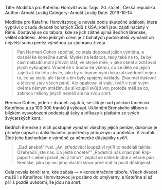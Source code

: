 Title: Modlitba pro Kateřinu Horovitzovou
Tags: 20. století, Česká republika
Author: Arnošt Lustig
Category: Arnošt Lustig
Date: 2019-10-14

Modlitba pro Kateřinu Horovitzovou je novela podle skutečné události, která vypráví o osudu dvaceti bohatých Židů z USA, kteří jsou zajati nacisty v Římě. Dostávají se do tábora, kde se jich zištně ujímá Bedřich Brenske, velitel oddělení. Jeho jediným cílem je z bohatých podnikatelů vymámit co největší sumu peněz výměnou za záchranu života.


> Pan Herman Cohen spočítal, co stála doposud jejich výměna, a dospěl ke konečné sumě. Myslel na ledacos, tedy také na to, že by část nákladů mohl převzít stát, ve stejné míře, v jaké otálel a zdržoval jejich vykoupení. Vracel se v duchu ke všemu, co se dělo od jejich zajetí až do této chvíle, jako by si teprve nyní dokázal uvědomit nejen to, co se stalo, ale i jaké s tím byly spojeny náklady. Zkoumal duševní a tělesný stav všech pánů. Ale opakoval si stále, tváří v tvář svým dvěma němým strážím, že si koupili svůj život, protože měli za co, zatímco miliony jiných neměli ani na svou smrt.

Herman Cohen, jeden z dvaceti zajatců, se slituje nad polskou tanečnicí Kateřinou a za 100 000 franků ji vykoupí. Uklidněni Brenskeho slibem o blízkém vysvobození podepisují šeky a příkazy k platbám ze svých švýcarských kont.

Bedřich Brenske z nich postupně vymámí všechny jejich peníze, dokonce je přiměje napsat o další finanční prostředky příbuzným a přátelům. A zoufalí Židé jeho báchorkám o výměně za německé důstojníky uvěří.


> „Buď anebo!” řval. „Ani středověcí loupeživí rytíři to nedělali takhle! Ožebračili jste nás. Co ještě chcete?” „Podezírá nás snad pan Rap­paport-Lieben právě jen z toho?” zeptal se náhle klidně a věcně pan Brenske, jako by mu jeho vlastní slova prve vrátila pocit důstojnosti.

Celá novela končí tam, kde začala — v koncentračním táboře. Všech dvacet mužů i s Kateřinou Horovitzovou je posláno do umývárny, a Kateřina si až příliš pozdě uvědomí, že jdou na smrt.

